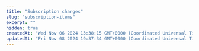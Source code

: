 ```yaml
---
title: "Subscription charges"
slug: "subscription-items"
excerpt: ""
hidden: true
createdAt: "Wed Nov 06 2024 13:38:15 GMT+0000 (Coordinated Universal Time)"
updatedAt: "Fri Nov 08 2024 19:37:34 GMT+0000 (Coordinated Universal Time)"
---
```

